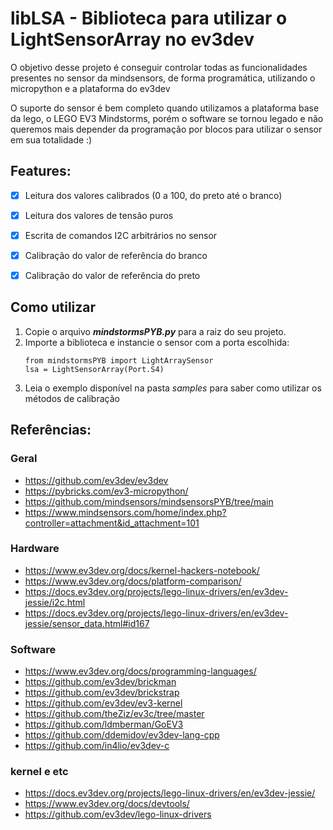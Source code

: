 # libLSA - Biblioteca para utilizar o LightSensorArray no ev3dev

O objetivo desse projeto é conseguir controlar todas as funcionalidades presentes no sensor da mindsensors, de forma programática, utilizando o micropython e a plataforma do ev3dev

O suporte do sensor é bem completo quando utilizamos a plataforma base da lego, o LEGO EV3 Mindstorms, porém o software se tornou legado e não queremos mais depender da programação por blocos para utilizar o sensor em sua totalidade :) 

## Features:
- [x] Leitura dos valores calibrados (0 a 100, do preto até o branco)
- [x] Leitura dos valores de tensão puros
- [x] Escrita de comandos I2C arbitrários no sensor
- [x] Calibração do valor de referência do branco
- [x] Calibração do valor de referência do preto


## Como utilizar

1. Copie o arquivo _**mindstormsPYB.py**_ para a raiz do seu projeto.
2. Importe a biblioteca e instancie o sensor com a porta escolhida:
   ```python3
   from mindstormsPYB import LightArraySensor
   lsa = LightSensorArray(Port.S4)
   ```
3. Leia o exemplo disponível na pasta _samples_ para saber como utilizar os métodos de calibração


## Referências:
### Geral
- https://github.com/ev3dev/ev3dev
- https://pybricks.com/ev3-micropython/
- https://github.com/mindsensors/mindsensorsPYB/tree/main
- https://www.mindsensors.com/home/index.php?controller=attachment&id_attachment=101
### Hardware
- https://www.ev3dev.org/docs/kernel-hackers-notebook/
- https://www.ev3dev.org/docs/platform-comparison/
- https://docs.ev3dev.org/projects/lego-linux-drivers/en/ev3dev-jessie/i2c.html
- https://docs.ev3dev.org/projects/lego-linux-drivers/en/ev3dev-jessie/sensor_data.html#id167

### Software
- https://www.ev3dev.org/docs/programming-languages/
- https://github.com/ev3dev/brickman
- https://github.com/ev3dev/brickstrap
- https://github.com/ev3dev/ev3-kernel
- https://github.com/theZiz/ev3c/tree/master
- https://github.com/ldmberman/GoEV3
- https://github.com/ddemidov/ev3dev-lang-cpp
 - https://github.com/in4lio/ev3dev-c
### kernel e etc
- https://docs.ev3dev.org/projects/lego-linux-drivers/en/ev3dev-jessie/
- https://www.ev3dev.org/docs/devtools/
- https://github.com/ev3dev/lego-linux-drivers